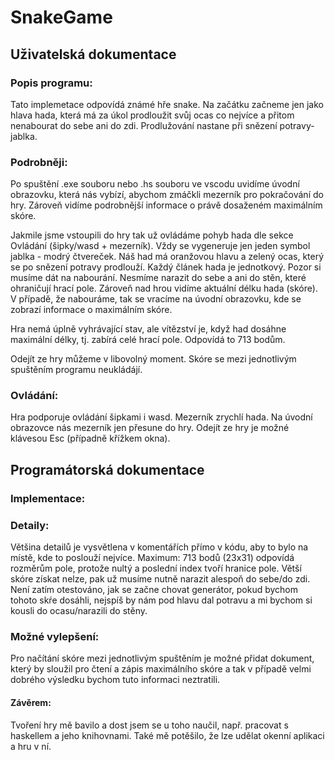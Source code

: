 # SnakeGame

## Uživatelská dokumentace

### Popis programu: 
Tato implemetace odpovídá známé hře snake. Na začátku začneme jen jako hlava hada, která má za úkol prodloužit svůj ocas co nejvíce a přitom nenabourat do sebe ani do zdi. Prodlužování nastane při snězení potravy-jablka.

### Podrobněji: 
Po spuštění .exe souboru nebo .hs souboru ve vscodu uvidíme úvodní obrazovku, která nás vybízí, abychom zmáčkli mezerník pro pokračování do hry. Zároveň vidíme podrobnější informace o právě dosaženém maximálním skóre. 

Jakmile jsme vstoupili do hry tak už ovládáme pohyb hada dle sekce Ovládání (šipky/wasd + mezerník).
Vždy se vygeneruje jen jeden symbol jablka - modrý čtvereček.
Náš had má oranžovou hlavu a zelený ocas, který se po snězení potravy prodlouží.
Každý článek hada je jednotkový.
Pozor si musíme dát na nabourání. Nesmíme narazit do sebe a ani do stěn, které ohraničují hrací pole.
Zároveň nad hrou vidíme aktuální délku hada (skóre). V případě, že nabouráme, tak se vracíme na úvodní
obrazovku, kde se zobrazí informace o maximálním skóre. 

Hra nemá úplně vyhrávající stav, ale vítězství je, když had dosáhne maximální délky, tj. zabírá celé hrací
pole. Odpovídá to 713 bodům.

Odejít ze hry můžeme v libovolný moment. Skóre se mezi jednotlivým spuštěním programu neukládájí.

### Ovládání:
Hra podporuje ovládání šipkami i wasd. 
Mezerník zrychlí hada. Na úvodní obrazovce nás mezerník jen přesune do hry. 
Odejít ze hry je možné klávesou Esc (případně křížkem okna).


## Programátorská dokumentace

### Implementace:

### Detaily:
Většina detailů je vysvětlena v komentářích přímo v kódu, aby to bylo na místě, kde to poslouží nejvíce.
Maximum: 713 bodů (23x31) odpovídá rozměrům pole, protože nultý a poslední index tvoří hranice pole.
Větší skóre získat nelze, pak už musíme nutně narazit alespoň do sebe/do zdi.
Není zatím otestováno, jak se začne chovat generátor, pokud bychom tohoto skŕe dosáhli, nejspíš by nám pod hlavu dal potravu a mi bychom si kousli do ocasu/narazili do stěny.

### Možné vylepšení:
Pro načítání skóre mezi jednotlivým spuštěním je možné přidat dokument, který by sloužil pro čtení a zápis maximálního skóre a tak v případě velmi dobrého výsledku bychom tuto informaci neztratili.

#### Závěrem:
Tvoření hry mě bavilo a dost jsem se u toho naučil, např. pracovat s haskellem a jeho knihovnami. Také mě potěšilo, že lze udělat okenní aplikaci a hru v ní.